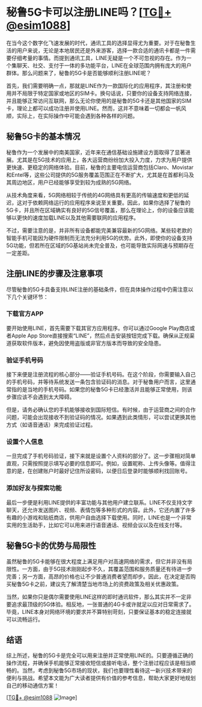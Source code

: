 # 秘鲁5G卡可以注册LINE吗？[[TG💪+ @esim1088](https://t.me/s/esim1088)]

在当今这个数字化飞速发展的时代，通讯工具的选择显得尤为重要。对于在秘鲁生活的用户来说，无论是本地居民还是外来游客，选择一款合适的通讯卡都是一件需要仔细考量的事情。而提到通讯工具，LINE无疑是一个不可忽视的存在。作为一个集聊天、社交、支付于一体的多功能平台，LINE在全球范围内拥有庞大的用户群体。那么问题来了，秘鲁的5G卡是否能够顺利注册LINE呢？

首先，我们需要明确一点，那就是LINE作为一款国际化的应用程序，其注册和使用并不局限于特定国家或地区的SIM卡。换句话说，只要你的设备支持网络连接，并且能够正常访问互联网，那么无论你使用的是秘鲁的5G卡还是其他国家的SIM卡，理论上都可以成功注册并使用LINE。然而，这并不意味着一切都会一帆风顺，实际上，在实际操作中可能会遇到各种各样的问题。

## 秘鲁5G卡的基本情况

秘鲁作为一个发展中的南美国家，近年来在通信基础设施建设方面取得了显著进展。尤其是在5G技术的应用上，各大运营商纷纷加大投入力度，力求为用户提供更快速、更稳定的网络体验。目前，秘鲁的主要电信运营商包括Claro、Movistar和Entel等，这些公司提供的5G服务覆盖范围正在不断扩大，尤其是在首都利马及其周边地区，用户已经能够享受到较为成熟的5G网络。

从技术角度来看，5G网络相较于传统的4G网络具有更高的传输速度和更低的延迟，这对于依赖网络运行的应用程序来说至关重要。因此，如果你选择了秘鲁的5G卡，并且所在区域确实有良好的5G信号覆盖，那么在理论上，你的设备应该能够以更快的速度加载LINE以及其他需要联网的应用程序。

不过，需要注意的是，并非所有设备都能完美兼容最新的5G网络。某些较老款的智能手机可能因为硬件限制而无法充分利用5G的优势。此外，即使你的设备支持5G功能，但若所在区域的5G基站尚未完全普及，也可能导致实际网速与预期存在一定差距。

## 注册LINE的步骤及注意事项

尽管秘鲁的5G卡具备支持LINE注册的基础条件，但在具体操作过程中仍需注意以下几个关键环节：

### 下载官方APP
要开始使用LINE，首先需要下载其官方应用程序。你可以通过Google Play商店或者Apple App Store直接搜索“LINE”，然后点击安装按钮完成下载。确保从正规渠道获取软件版本，避免因使用盗版或非官方版本而导致的安全隐患。

### 验证手机号码
接下来便是注册流程的核心部分——验证手机号码。在这个阶段，你需要输入自己的手机号码，并等待系统发送一条包含验证码的消息。对于秘鲁用户而言，这里通常指的是当地的手机号码。如果您的秘鲁5G卡已经激活并且能够正常使用，则该步骤应该不会遇到太大障碍。

但是，请务必确认您的手机能够接收到国际短信。有时候，由于运营商之间的合作问题，可能会出现接收不到验证码的情况。如果遇到此类情形，可以尝试更换其他方式（如语音通话）来完成验证过程。

### 设置个人信息
一旦完成了手机号码验证，接下来就是设置个人资料的部分了。这一步骤相对简单直观，只需按照提示填写必要的信息即可。例如，设置昵称、上传头像等。值得注意的是，在创建账户时最好记住所设密码，以便日后登录时能够顺利找回账号。

### 添加好友与探索功能
最后一步便是利用LINE提供的丰富功能与其他用户建立联系。LINE不仅支持文字聊天，还允许发送图片、视频、表情包等多种形式的内容。此外，它还内置了许多有趣的小游戏和贴纸商店，供用户自由选择下载使用。同时，LINE也是一个非常实用的生活助手，比如它可以用来进行语音通话、视频会议以及在线支付等。

## 秘鲁5G卡的优势与局限性

虽然秘鲁的5G卡能够在很大程度上满足用户对高速网络的需求，但它并非没有局限性。一方面，由于5G技术刚刚起步不久，其覆盖范围和服务质量还有待进一步完善；另一方面，高昂的价格也让不少普通消费者望而却步。因此，在决定是否购买秘鲁5G卡之前，建议先了解清楚当地市场上的资费政策及相关优惠政策。

当然，如果你只是偶尔需要使用LINE这样的即时通讯软件，那么其实并不一定非要追求最顶级的5G体验。相反地，一张普通的4G卡或许就足以应对日常需求了。毕竟，LINE本身对网络环境的要求并不算特别苛刻，只要保证基本的稳定连接就可以流畅运行。

## 结语

综上所述，秘鲁的5G卡是完全可以用来注册并正常使用LINE的。只要遵循正确的操作流程，并确保手机能够正常接收短信或接听电话，整个注册过程应该是相当顺畅的。当然，考虑到秘鲁5G市场的现状，我们也要理性看待这一新兴技术带来的便利与挑战。希望本文能为广大读者提供有价值的参考信息，帮助大家更好地规划自己的移动通信方案！

[[TG💪+ @esim1088](https://t.me/s/esim1088) ![Image](https://i.postimg.cc/4NQfJmqS/Snipaste-2025-05-13-00-14-12.png)]